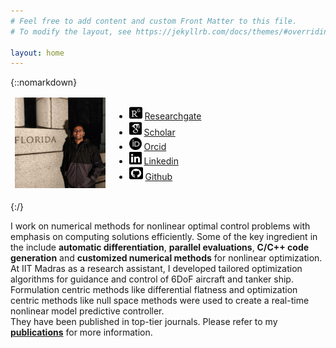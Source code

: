 ```yaml
---
# Feel free to add content and custom Front Matter to this file.
# To modify the layout, see https://jekyllrb.com/docs/themes/#overriding-theme-defaults

layout: home
---
```



{::nomarkdown}
<table >
<thead>
  <tr>
    <td>
    <div style="text-align: right;">
    <img src="profile.png" height="145" width="145">
    </div>
    </td>
    <td>
    <ul>
    <li>
    <img src="researchgate_icon.svg" height="21" width="21"> <a href="https://www.researchgate.net/profile/R-Sandeepkumar"> Researchgate</a>
    </li>
    <li> <img src="scholar_icon.svg" width="20"> <a href="https://scholar.google.com/citations?user=prE0lyEAAAAJ&hl=en">Scholar</a>
    </li>
    <li><img alt="ORCID logo" src="orcid_icon.svg" width="20" height="20" /> <a href="https://orcid.org/0000-0002-0253-9611">Orcid</a>
    </li>
    <li> <img src="linkedin_icon.svg" height="20" width="20"> <a href="https://www.linkedin.com/in/sandeepkumar-r-28531390/">Linkedin</a>
    </li>
    <li> <img src="github_icon.svg" height="22" width="22">  <a href="https://github.com/sandeep026">Github</a>
    </li>
    </ul>
    </td>
  </tr>
</thead>
</table>
{:/}

I work on numerical methods for nonlinear optimal control problems with emphasis on computing solutions efficiently. Some of the key ingredient in the include **automatic differentiation**, **parallel evaluations**, **C/C++ code generation** and **customized numerical methods** for nonlinear optimization.  
At IIT Madras as a research assistant, I developed tailored optimization algorithms for guidance and control of 6DoF aircraft and tanker ship. Formulation centric methods like differential flatness and optimization centric methods like null space methods were used to create a real-time nonlinear model predictive controller.  
They have been published in top-tier journals. Please refer to my [**publications**](/publications) for more information.


